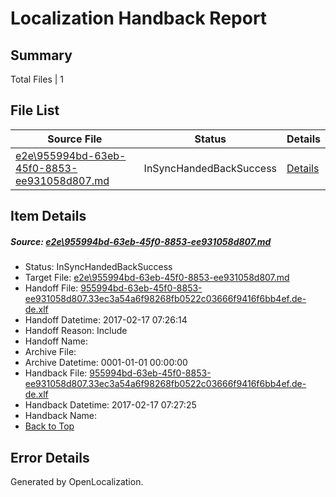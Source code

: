 # <a name='report-top'></a> Localization Handback Report

## Summary
 Total Files | 1

## File List
 Source File | Status | Details 
 ----------- | ------ | ------- 
 [e2e\955994bd-63eb-45f0-8853-ee931058d807.md](https://github.com/OpenLocalizationTestOrg/ol-test0/blob/74d2cba78068d2fe6fa63e808c778f2d9b50c47b/e2e/955994bd-63eb-45f0-8853-ee931058d807.md) | InSyncHandedBackSuccess | [Details](#206ad0035de9efaedcfc6fce6bc7fb9cd3f65af33)

## Item Details
##### <a name='206ad0035de9efaedcfc6fce6bc7fb9cd3f65af33'></a> Source: [e2e\955994bd-63eb-45f0-8853-ee931058d807.md](https://github.com/OpenLocalizationTestOrg/ol-test0/blob/74d2cba78068d2fe6fa63e808c778f2d9b50c47b/e2e/955994bd-63eb-45f0-8853-ee931058d807.md)
* Status: InSyncHandedBackSuccess
* Target File: [e2e\955994bd-63eb-45f0-8853-ee931058d807.md](https://github.com/OpenLocalizationTestOrg/ol-test0-dede/blob/49c1efad4ab71b0b131802207cb6f951e1baf4f0/e2e/955994bd-63eb-45f0-8853-ee931058d807.md)
* Handoff File: [955994bd-63eb-45f0-8853-ee931058d807.33ec3a54a6f98268fb0522c03666f9416f6bb4ef.de-de.xlf](https://github.com/OpenLocalizationTestOrg/ol-test0-handoff/blob/132b60ff2490400306f32627ca23adbc02e5e97f/ol-handoff/OpenLocalizationTestOrg/ol-test0-dede/xinjiang/ht/955994bd-63eb-45f0-8853-ee931058d807.33ec3a54a6f98268fb0522c03666f9416f6bb4ef.de-de.xlf)
* Handoff Datetime: 2017-02-17 07:26:14
* Handoff Reason: Include
* Handoff Name: 
* Archive File: 
* Archive Datetime: 0001-01-01 00:00:00
* Handback File: [955994bd-63eb-45f0-8853-ee931058d807.33ec3a54a6f98268fb0522c03666f9416f6bb4ef.de-de.xlf](https://github.com/OpenLocalizationTestOrg/ol-test0-handback/blob/09f5a799067e9375849e1c427c38efdeeb0d8386/ol-handback/OpenLocalizationTestOrg/ol-test0-dede/xinjiang/ht/955994bd-63eb-45f0-8853-ee931058d807.33ec3a54a6f98268fb0522c03666f9416f6bb4ef.de-de.xlf)
* Handback Datetime: 2017-02-17 07:27:25
* Handback Name: 
* [Back to Top](#report-top)


## Error Details

Generated by OpenLocalization.
